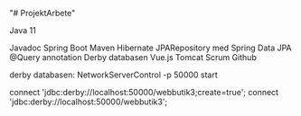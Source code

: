 "# ProjektArbete" 

Java 11

Javadoc
Spring Boot
Maven
Hibernate
JPARepository med Spring Data JPA @Query annotation
Derby databasen
Vue.js
Tomcat 
Scrum
Github




derby databasen: 
NetworkServerControl -p 50000 start

connect 'jdbc:derby://localhost:50000/webbutik3;create=true';
connect 'jdbc:derby://localhost:50000/webbutik3';

